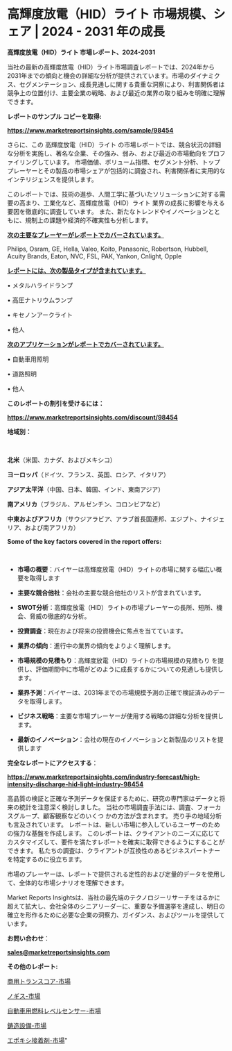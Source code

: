 # 高輝度放電（HID）ライト 市場規模、シェア | 2024 - 2031 年の成長

<strong>高輝度放電（HID）ライト 市場レポート、2024-2031</strong>

当社の最新の高輝度放電（HID）ライト市場調査レポートでは、2024年から2031年までの傾向と機会の詳細な分析が提供されています。市場のダイナミクス、セグメンテーション、成長見通しに関する貴重な洞察により、利害関係者は競争上の位置付け、主要企業の戦略、および最近の業界の取り組みを明確に理解できます。



<strong>レポートのサンプル コピーを取得:</strong> <a href=https://www.marketreportsinsights.com/sample/98454>

<strong><u>https://www.marketreportsinsights.com/sample/98454</u></strong></a>

さらに、この 高輝度放電（HID）ライト の市場レポートでは、競合状況の詳細な分析を実施し、著名な企業、その強み、弱み、および最近の市場動向をプロファイリングしています。 市場価値、ボリューム指標、セグメント分析、トッププレーヤーとその製品の市場シェアが包括的に調査され、利害関係者に実用的なインテリジェンスを提供します。

このレポートでは、技術の進歩、人間工学に基づいたソリューションに対する需要の高まり、工業化など、高輝度放電（HID）ライト 業界の成長に影響を与える要因を徹底的に調査しています。 また、新たなトレンドやイノベーションとともに、規制上の課題や経済的不確実性も分析します。



<strong><u>次の主要なプレーヤーがレポートでカバーされています。</u></strong>

Philips, Osram, GE, Hella, Valeo, Koito, Panasonic, Robertson, Hubbell, Acuity Brands, Eaton, NVC, FSL, PAK, Yankon, Cnlight, Opple



<strong><u><b>レポートには、次の製品タイプが含まれています。</b></u></strong>

• メタルハライドランプ

• 高圧ナトリウムランプ

• キセノンアークライト

• 他人



<strong><u><b>次のアプリケーションがレポートでカバーされています。</b></u></strong>

• 自動車用照明

• 道路照明

• 他人



<strong><b>このレポートの割引を受けるには：</b></strong>

<a href=https://www.marketreportsinsights.com/discount/98454>

<strong><u>https://www.marketreportsinsights.com/discount/98454</u></strong></a>



<strong>地域別：</strong>

<strong> </strong>



<strong>北米</strong>（米国、カナダ、およびメキシコ）



<strong>ヨーロッパ</strong>（ドイツ、フランス、英国、ロシア、イタリア）



<strong>アジア太平洋</strong>（中国、日本、韓国、インド、東南アジア）



<strong>南アメリカ</strong>（ブラジル、アルゼンチン、コロンビアなど）



<strong>中東およびアフリカ</strong>（サウジアラビア、アラブ首長国連邦、エジプト、ナイジェリア、および南アフリカ）



<strong>Some of the key factors covered in the report offers:</strong>

<strong> </strong>
<ul>
  <li>

<strong>市場の概要</strong>：バイヤーは高輝度放電（HID）ライトの市場に関する幅広い概要を取得します</li>
  <li>

<strong>主要な競合他社</strong>：会社の主要な競合他社のリストが含まれています。</li>
  <li>

<strong>SWOT分析</strong>：高輝度放電（HID）ライトの市場プレーヤーの長所、短所、機会、脅威の徹底的な分析。</li>
  <li>

<strong>投資調査</strong>：現在および将来の投資機会に焦点を当てています。</li>
  <li>

<strong>業界の傾向</strong>：進行中の業界の傾向をよりよく理解します。</li>
  <li>

<strong>市場規模の見積もり</strong>：高輝度放電（HID）ライトの市場規模の見積もり を提供し、評価期間中に市場がどのように成長するかについての見通しも提供します。</li>
  <li>

<strong>業界予測</strong>：バイヤーは、2031年までの市場規模予測の正確で検証済みのデータを取得します。</li>
  <li>

<strong>ビジネス戦略</strong>：主要な市場プレーヤーが使用する戦略の詳細な分析を提供します。</li>
  <li>

<strong>最新のイノベーション</strong>：会社の現在のイノベーションと新製品のリストを提供します</li>
</ul>


<strong>完全なレポートにアクセスする</strong>：

<a href=https://www.marketreportsinsights.com/industry-forecast/high-intensity-discharge-hid-light-industry-98454>

<strong><u>https://www.marketreportsinsights.com/industry-forecast/high-intensity-discharge-hid-light-industry-98454</u></strong></a>

高品質の検証と正確な予測データを保証するために、研究の専門家はデータと将来の統計を注意深く検討しました。 当社の市場調査手法には、調査、フォーカスグループ、顧客観察などのいくつ かの方法が含まれます。 売り手の地域分析も言及されています。 レポートは、新しい市場に参入しているユーザーのための強力な基盤を作成します。 このレポートは、クライアントのニーズに応じてカスタマイズして、要件を満たすレポートを確実に取得できるようにすることができます。 私たちの調査は、クライアントが互換性のあるビジネスパートナーを特定するのに役立ちます。

市場のプレーヤーは、レポートで提供される定性的および定量的データを使用して、全体的な市場シナリオを理解できます。

Market Reports Insightsは、当社の最先端のテクノロジーリサーチをはるかに超えて拡大し、会社全体のシニアリーダーに、重要な予備選挙を達成し、明日の確立を形作るために必要な企業の洞察力、ガイダンス、およびツールを提供しています。



<strong><b>お問い合わせ</b></strong>：

<a href=mailto:sales@marketreportsinsights.com>

<strong><u>sales@marketreportsinsights.com</u></strong></a>



<strong>その他のレポート:</strong>

<a href=https://www.linkedin.com/pulse/商用トランスコア-市場-2023-総合分析と事業成長戦略-2030-analytics-achievers-24-analysis-lg5sf/>商用トランスコア-市場</a>

<a href=https://www.linkedin.com/pulse/ノギス-市場-2023-総合分析と事業成長戦略-2030-consumer-connection-collective-360-u5avf/>ノギス-市場</a>

<a href=https://www.linkedin.com/pulse/自動車用燃料レベルセンサー-市場-2023-競争分析と事業成長-2030-fitwf/>自動車用燃料レベルセンサー-市場</a>

<a href=https://www.linkedin.com/pulse/鋳造設備-市場-2030-年までの需要に焦点を当てた-2023-年調査レポート-iz2yc/>鋳造設備-市場</a>

<a href=https://www.linkedin.com/pulse/エポキシ接着剤-市場-2023-競争分析と事業成長-2030-pr-news-hub-wfc5f/>エポキシ接着剤-市場</a>"
